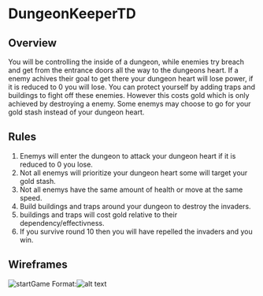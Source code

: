 # DungeonKeeperTD

## Overview
You will be controlling the inside of a dungeon, while enemies try breach and get from the entrance doors all the way to the dungeons heart. If a enemy achives their goal to get there your dungeon heart will lose power, if it is reduced to 0 you will lose. You can protect yourself by adding traps and buildings to fight off these enemies. However this costs gold which is only achieved by destroying a enemy. Some enemys may choose to go for your gold stash instead of your dungeon heart.

## Rules
1. Enemys will enter the dungeon to attack your dungeon heart if it is reduced to 0 you lose.
2. Not all enemys will prioritize your dungeon heart some will target your gold stash.
3. Not all enemys have the same amount of health or move at the same speed.
4. Build buildings and traps around your dungeon to destroy the invaders.
5. buildings and traps will cost gold relative to their dependency/effectivness.
6. If you survive round 10 then you will have repelled the invaders and you win. 

## Wireframes
![startGame](https://i.imgur.com/MN4pIUF.jpg)
Format:![alt text](url)

